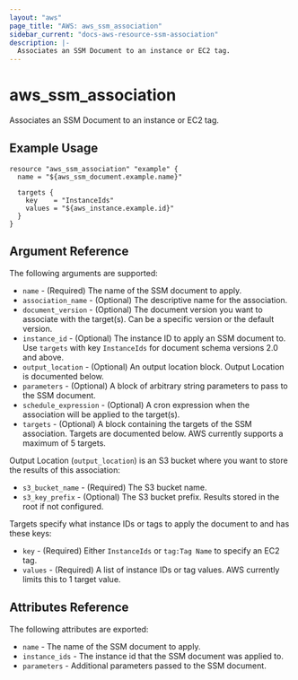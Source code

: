 ```yaml
---
layout: "aws"
page_title: "AWS: aws_ssm_association"
sidebar_current: "docs-aws-resource-ssm-association"
description: |-
  Associates an SSM Document to an instance or EC2 tag.
---
```


# aws_ssm_association

Associates an SSM Document to an instance or EC2 tag.

## Example Usage

```hcl
resource "aws_ssm_association" "example" {
  name = "${aws_ssm_document.example.name}"

  targets {
    key    = "InstanceIds"
    values = "${aws_instance.example.id}"
  }
}
```

## Argument Reference

The following arguments are supported:

* `name` - (Required) The name of the SSM document to apply.
* `association_name` - (Optional) The descriptive name for the association.
* `document_version` - (Optional) The document version you want to associate with the target(s). Can be a specific version or the default version.
* `instance_id` - (Optional) The instance ID to apply an SSM document to. Use `targets` with key `InstanceIds` for document schema versions 2.0 and above.
* `output_location` - (Optional) An output location block. Output Location is documented below.
* `parameters` - (Optional) A block of arbitrary string parameters to pass to the SSM document.
* `schedule_expression` - (Optional) A cron expression when the association will be applied to the target(s).
* `targets` - (Optional) A block containing the targets of the SSM association. Targets are documented below. AWS currently supports a maximum of 5 targets.

Output Location (`output_location`) is an S3 bucket where you want to store the results of this association:

* `s3_bucket_name` - (Required) The S3 bucket name.
* `s3_key_prefix` - (Optional) The S3 bucket prefix. Results stored in the root if not configured.

Targets specify what instance IDs or tags to apply the document to and has these keys:

* `key` - (Required) Either `InstanceIds` or `tag:Tag Name` to specify an EC2 tag.
* `values` - (Required) A list of instance IDs or tag values. AWS currently limits this to 1 target value.

## Attributes Reference

The following attributes are exported:

* `name` - The name of the SSM document to apply.
* `instance_ids` - The instance id that the SSM document was applied to.
* `parameters` - Additional parameters passed to the SSM document.
